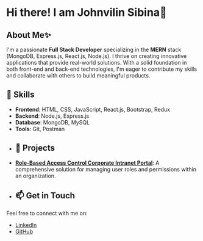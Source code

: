 # Hi there! I am Johnvilin Sibina👋
##  About Me✨
I'm a passionate **Full Stack Developer** specializing in the **MERN** stack (MongoDB, Express.js, React.js, Node.js). I thrive on creating innovative applications that provide real-world solutions. With a solid foundation in both front-end and back-end technologies, I'm eager to contribute my skills and collaborate with others to build meaningful products.
## 🚀 Skills
- **Frontend**: HTML, CSS, JavaScript, React.js, Bootstrap, Redux
- **Backend**: Node.js, Express.js
- **Database**: MongoDB, MySQL
- **Tools**: Git, Postman
- ## 💼 Projects
 - **[Role-Based Access Control Corporate Intranet Portal](https://beamish-buttercream-3f70ca.netlify.app/)**: A comprehensive solution for managing user roles and permissions within an organization.
 - ## 📫 Get in Touch
Feel free to connect with me on:
- [LinkedIn](www.linkedin.com/in/johnvilin-sibina-j-5ba45425a)
- [GitHub](https://github.com/Johnvilin-Sibina)
<!--
**Johnvilin-Sibina/Johnvilin-Sibina** is a ✨ _special_ ✨ repository because its `README.md` (this file) appears on your GitHub profile.

Here are some ideas to get you started:

- 🔭 I’m currently working on ...
- 🌱 I’m currently learning ...
- 👯 I’m looking to collaborate on ...
- 🤔 I’m looking for help with ...
- 💬 Ask me about ...
- 📫 How to reach me: ...
- 😄 Pronouns: ...
- ⚡ Fun fact: ...
-->

